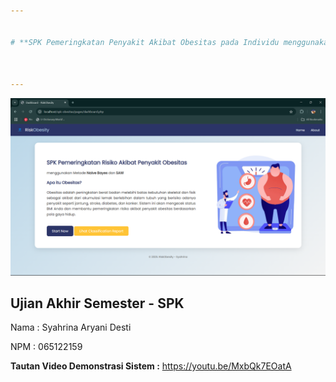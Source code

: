 ```yaml
---


# **SPK Pemeringkatan Penyakit Akibat Obesitas pada Individu menggunakan Naive Bayes dan SAW**



---
```


![image](spk.png)

**Ujian Akhir Semester - SPK**
---

Nama   : Syahrina Aryani Desti

NPM    : 065122159



**Tautan Video Demonstrasi Sistem :** https://youtu.be/MxbQk7EOatA
